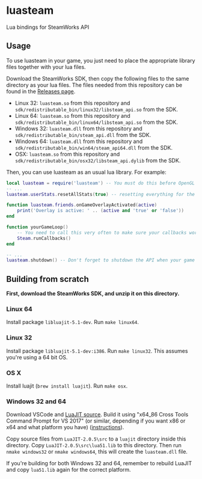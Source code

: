 # luasteam

Lua bindings for SteamWorks API

## Usage

To use luasteam in your game, you just need to place the appropriate library files together with your lua files.

Download the SteamWorks SDK, then copy the following files to the same directory as your lua files. The files needed from this repository can be found in the [Releases page](https://github.com/uspgamedev/luasteam/releases).

- Linux 32: `luasteam.so` from this repository and `sdk/redistributable_bin/linux32/libsteam_api.so` from the SDK.
- Linux 64: `luasteam.so` from this repository and `sdk/redistributable_bin/linux64/libsteam_api.so` from the SDK.
- Windows 32: `luasteam.dll` from this repository and `sdk/redistributable_bin/steam_api.dll` from the SDK.
- Windows 64: `luasteam.dll` from this repository and `sdk/redistributable_bin/win64/steam_api64.dll` from the SDK.
- OSX: `luasteam.so` from this repository and `sdk/redistributable_bin/osx32/libsteam_api.dylib` from the SDK.

Then, you can use luasteam as an usual lua library. For example:

```lua
local luasteam = require('luasteam') -- You must do this before OpenGL is loaded!
-- ...
luasteam.userStats.resetAllStats(true) -- resetting everything for the user

function luasteam.friends.onGameOverlayActivated(active)
    print('Overlay is active: ' .. (active and 'true' or 'false'))
end

function yourGameLoop()
    -- You need to call this very often to make sure your callbacks work
    Steam.runCallbacks()
end

-- ...
luasteam.shutdown() -- Don't forget to shutdown the API when your game is closed
```

## Building from scratch

**First, download the SteamWorks SDK, and unzip it on this directory.**

### Linux 64

Install package `libluajit-5.1-dev`. Run `make linux64`.

### Linux 32

Install package `libluajit-5.1-dev:i386`. Run `make linux32`. This assumes you're using a 64 bit OS.

### OS X

Install luajit (`brew install luajit`). Run `make osx`.

### Windows 32 and 64

Download VSCode and [LuaJIT source](http://luajit.org/download.html). Build it using "x64_86 Cross Tools Command Prompt for VS 2017" (or similar, depending if you want x86 or x64 and what platform you have) ([instructions](http://luajit.org/install.html#windows)).

Copy source files from `LuaJIT-2.0.5\src` to a `luajit` directory inside this directory. Copy `LuaJIT-2.0.5\src\lua51.lib` to this directory. Then run `nmake windows32` or `nmake windows64`, this will create the `luasteam.dll` file.

If you're building for both Windows 32 and 64, remember to rebuild LuaJIT and copy `lua51.lib` again for the correct platform.
